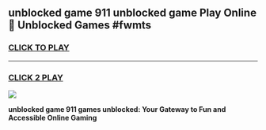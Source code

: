 
## unblocked game 911 unblocked game Play Online 👋 Unblocked Games #fwmts
<h3>
<a href="https://premium.freeplayer.one?title=unblocked_game_911&ref=21F">CLICK TO PLAY</a></h3>
<hr>

<h3>
<a href="https://premium.freeplayer.one?title=unblocked_game_911&ref=21F">CLICK 2 PLAY</a>
  
</h3>

<a href="https://premium.freeplayer.one?title=unblocked_game_911&ref=21F/"><img src="https://clearcache.store/games.png"></a>


**unblocked game 911 games unblocked: Your Gateway to Fun and Accessible Online Gaming**
